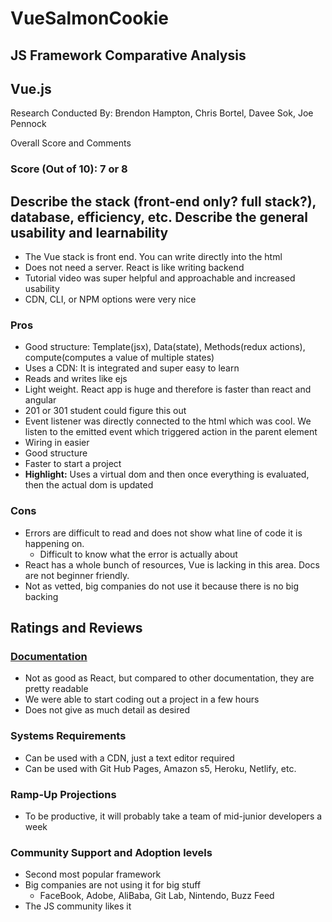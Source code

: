 # VueSalmonCookie

## JS Framework Comparative Analysis

## Vue.js
Research Conducted By: Brendon Hampton, Chris Bortel, Davee Sok, Joe Pennock

Overall Score and Comments

### Score (Out of 10): 7 or 8

## Describe the stack (front-end only? full stack?), database, efficiency, etc. Describe the general usability and learnability
- The Vue stack is front end. You can write directly into the html 
- Does not need a server. React is like writing backend 
- Tutorial video was super helpful and approachable and increased usability
- CDN, CLI, or NPM options were very nice

### Pros
- Good structure: Template(jsx), Data(state), Methods(redux actions), compute(computes a value of multiple states)
- Uses a CDN: It is integrated and super easy to learn
- Reads and writes like ejs
- Light weight. React app is huge and therefore is faster than react and angular
- 201 or 301 student could figure this out
- Event listener was directly connected to the html which was cool. We listen to the emitted event which triggered action in the parent element
- Wiring in easier
- Good structure
- Faster to start a project
- **Highlight:** Uses a virtual dom and then once everything is evaluated, then the actual dom is updated


### Cons
- Errors are difficult to read and does not show what line of code it is happening on. 
  - Difficult to know what the error is actually about
- React has a whole bunch of resources, Vue is lacking in this area. Docs are not beginner friendly. 
- Not as vetted, big companies do not use it because there is no big backing

## Ratings and Reviews

### [Documentation](https://cli.vuejs.org/guide/deployment.html#vercel)
- Not as good as React, but compared to other documentation, they are pretty readable
- We were able to start coding out a project in a few hours
- Does not give as much detail as desired

### Systems Requirements
<!-- Above and beyond ‘node’ and ‘linux’, what dependencies or core requirements exist for this framework? Can it play at AWS/Heroku? Does it require a certain database? -->
- Can be used with a CDN, just a text editor required
- Can be used with Git Hub Pages, Amazon s5, Heroku, Netlify, etc.

### Ramp-Up Projections
<!-- How long would/should it take a team of mid-junior developers to become productive? -->
- To be productive, it will probably take a team of mid-junior developers a week

### Community Support and Adoption levels
<!-- How popular is this framework? What big companies are running on it? How is it “seen” in the general JS community? Is there an active community of developers supporting and growing it? -->
- Second most popular framework
- Big companies are not using it for big stuff
  - FaceBook, Adobe, AliBaba, Git Lab, Nintendo, Buzz Feed
- The JS community likes it
